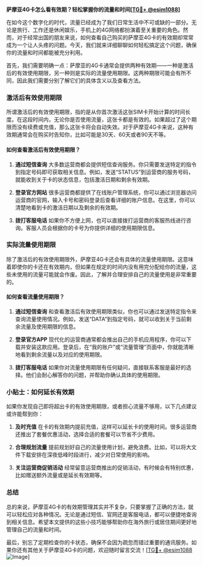 **萨摩亚4G卡怎么看有效期？轻松掌握你的流量和时间[[TG💪+ @esim1088](https://t.me/s/esim1088)]**

在如今这个数字化的时代，流量已经成为了我们日常生活中不可或缺的一部分。无论是旅行、工作还是休闲娱乐，手机上的4G网络都扮演着至关重要的角色。然而，对于经常出国的朋友来说，如何查看自己购买的萨摩亚4G卡的有效期却常常成为一个让人头疼的问题。今天，我们就来详细聊聊如何轻松搞定这个问题，确保你的流量和时间都能被充分利用。

首先，我们需要明确一点：萨摩亚的4G卡通常会提供两种有效期——一种是激活后的有效使用期限，另一种则是实际的流量使用期限。这两种期限可能会有所不同，因此我们需要分别了解它们的具体含义以及查看方法。

### **激活后有效使用期限**

所谓激活后的有效使用期限，指的是从你首次激活这张SIM卡开始计算的时间长度。在这段时间内，无论你是否使用流量，这张卡都是有效的。如果超过了这个期限而没有续费或充值，那么这张卡将会自动失效。对于萨摩亚4G卡来说，这种有效期通常会在购买时告知你，比如可能是30天、60天或者90天不等。

#### **如何查看激活后有效使用期限？**

1. **通过短信查询**
   大多数运营商都会提供短信查询服务。你只需要发送特定的指令到指定号码即可获取相关信息。例如，发送“STATUS”到运营商的服务号码，就能收到关于卡的状态信息，包括激活日期和剩余有效期。

2. **登录官方网站**
   很多运营商都提供了在线账户管理系统，你可以通过浏览器访问运营商的官网，输入卡号和密码登录后查看详细的账户信息。在这里，你可以清楚地看到卡的激活日期以及剩余的有效期。

3. **拨打客服电话**
   如果你不方便上网，也可以直接拨打运营商的客服热线进行咨询。客服人员会根据你的卡号为你提供详细的使用期限信息。

### **实际流量使用期限**

除了激活后的有效使用期限外，萨摩亚4G卡还会有具体的流量使用期限。这意味着即使你的卡还在有效期内，但如果在规定的时间内没有用完分配给你的流量，这些未使用的流量可能就会作废。因此，了解并合理安排自己的流量使用是非常重要的。

#### **如何查看流量使用期限？**

1. **通过短信查询**
   和查看激活后有效使用期限类似，你也可以通过发送特定指令来查询流量使用情况。例如，发送“DATA”到指定号码，就可以收到关于当前剩余流量及使用期限的信息。

2. **登录官方APP**
   现代化的运营商通常都会推出自己的手机应用程序，你可以下载并安装这款应用。登录后，在“我的账户”或“流量管理”页面中，你就能清晰地看到剩余流量以及对应的使用期限。

3. **拨打客服电话**
   如果你对流量使用期限有任何疑问，直接联系客服是最好的选择。他们会耐心解答你的问题，并帮助你确认具体的使用期限。

### **小贴士：如何延长有效期**

如果你发现自己即将超出卡的有效使用期限，或者担心流量不够用，以下几点建议或许能帮到你：

1. **及时充值**
   在卡的有效期内提前充值，这样可以延长卡的使用时间。很多运营商还推出了套餐优惠活动，选择合适的套餐可以节省不少费用。

2. **合理规划流量**
   提前规划好自己的流量使用计划，避免浪费。比如，可以将大文件下载安排在深夜低峰时段进行，减少对日常使用的影响。

3. **关注运营商促销活动**
   经常留意运营商推出的促销活动，有时候会有特别优惠，比如赠送额外流量或是延长有效期等。

### **总结**

总的来说，萨摩亚4G卡的有效期管理其实并不复杂，只要掌握了正确的方法，就可以轻松应对各种情况。无论是通过短信、官网还是客服电话，都可以便捷地查询到相关信息。希望本文提供的这些小技巧能够帮助你在海外旅行或居住期间更好地管理自己的流量和时间。

最后，别忘了定期检查你的卡状态，确保不会因为疏忽而错过重要的通讯服务。如果你还有其他关于萨摩亚4G卡的问题，欢迎随时留言交流！[[TG💪+ @esim1088](https://t.me/s/esim1088) ![Image](https://i.postimg.cc/4NQfJmqS/Snipaste-2025-05-13-00-14-12.png)]